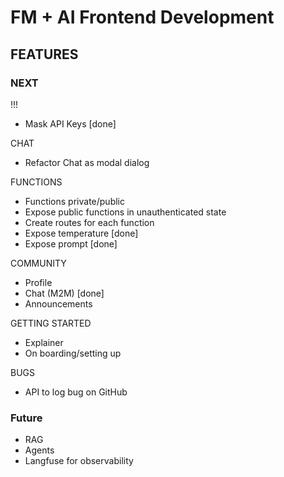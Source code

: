 # FM + AI Frontend Development
## FEATURES 
### NEXT
!!!
- Mask API Keys [done]

CHAT
- Refactor Chat as modal dialog

FUNCTIONS
- Functions private/public
- Expose public functions in unauthenticated state
- Create routes for each function
- Expose temperature [done]
- Expose prompt [done]

COMMUNITY
- Profile
- Chat (M2M) [done]
- Announcements

GETTING STARTED
- Explainer 
- On boarding/setting up

BUGS
- API to log bug on GitHub

### Future
- RAG 
- Agents
- Langfuse for observability